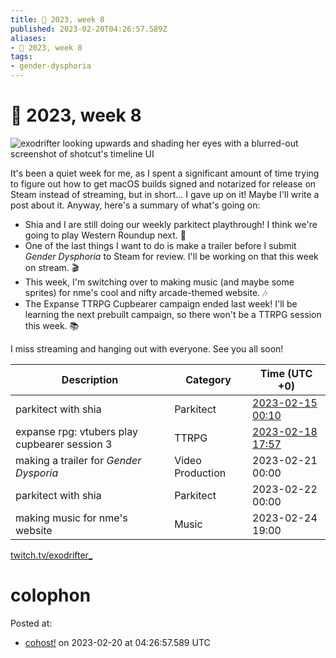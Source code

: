 ```yaml
---
title: 📅 2023, week 8
published: 2023-02-20T04:26:57.589Z
aliases:
- 📅 2023, week 8
tags:
- gender-dysphoria
---
```


# 📅 2023, week 8

![exodrifter looking upwards and shading her eyes with a blurred-out screenshot of shotcut's timeline UI](20230220-banner8.png)

It's been a quiet week for me, as I spent a significant amount of time trying to figure out how to get macOS builds signed and notarized for release on Steam instead of streaming, but in short... I gave up on it! Maybe I'll write a post about it. Anyway, here's a summary of what's going on:

- Shia and I are still doing our weekly parkitect playthrough! I think we're going to play Western Roundup next. 🌵
- One of the last things I want to do is make a trailer before I submit _Gender Dysphoria_ to Steam for review. I'll be working on that this week on stream. 🎬
- This week, I'm switching over to making music (and maybe some sprites) for nme's cool and nifty arcade-themed website. 🎶
- The Expanse TTRPG Cupbearer campaign ended last week! I'll be learning the next prebuilt campaign, so there won't be a TTRPG session this week. 📚

I miss streaming and hanging out with everyone. See you all soon!

|Description|Category|Time (UTC +0)|
|---|---|---|
|parkitect with shia|Parkitect|[2023-02-15 00:10](https://vods.exodrifter.space/2023/02/15/0010)|
|expanse rpg: vtubers play cupbearer session 3|TTRPG|[2023-02-18 17:57](https://vods.exodrifter.space/2023/02/18/1757)|
|making a trailer for _Gender Dysporia_|Video Production|2023-02-21 00:00|
|parkitect with shia|Parkitect|2023-02-22 00:00|
|making music for nme's website|Music|2023-02-24 19:00|

[twitch.tv/exodrifter_](https://twitch.tv/exodrifter_)

# colophon


Posted at:
- [cohost!](https://cohost.org/exodrifter/post/1058934-2023-week-8) on 2023-02-20 at 04:26:57.589 UTC